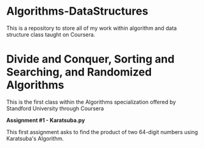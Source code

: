 # Algorithms-DataStructures
This is a repository to store all of my work within algorithm and data structure class taught on Coursera. 

# Divide and Conquer, Sorting and Searching, and Randomized Algorithms
This is the first class within the Algorithms specialization offered by Standford University through Coursera

**Assignment #1 - Karatsuba.py**

This first assignment asks to find the product of two 64-digit numbers using Karatsuba's Algorithm.
